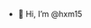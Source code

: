 - 👋 Hi, I’m @hxm15
<!---
hxm15/hxm15 is a ✨ special ✨ repository because its `README.md` (this file) appears on your GitHub profile.
You can click the Preview link to take a look at your changes.
--->
